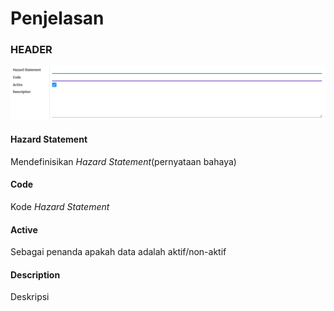 # Penjelasan

### <a name="bagian-header">HEADER</a>

![](../../img/hazard-statement/form.png)

#### <a name="field-name">Hazard Statement</a>

Mendefinisikan *Hazard Statement*(pernyataan bahaya)

#### <a name="field-code">Code</a>

Kode *Hazard Statement*

#### <a name="field-active">Active</a>

Sebagai penanda apakah data adalah aktif/non-aktif

#### <a name="field-description">Description</a>

Deskripsi

